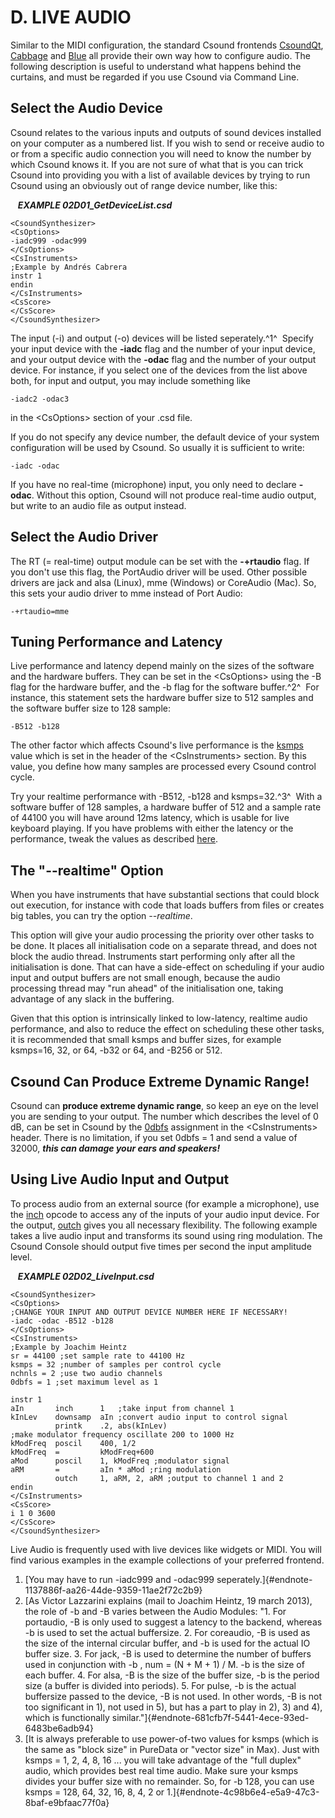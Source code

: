 D. LIVE AUDIO
=============

Similar to the MIDI configuration, the standard Csound frontends
[CsoundQt](csoundqt "BLUE"), [Cabbage](cabbage "BLUE") and
[Blue](blue "BLUE") all provide their own way how to configure audio.
The following description is useful to understand what happens behind
the curtains, and must be regarded if you use Csound via Command Line.

Select the Audio Device
-----------------------

Csound relates to the various inputs and outputs of sound devices
installed on your computer as a numbered list. If you wish to send or
receive audio to or from a specific audio connection you will need to
know the number by which Csound knows it. If you are not sure of what
that is you can trick Csound into providing you with a list of available
devices by trying to run Csound using an obviously out of range device
number, like this:

   ***EXAMPLE 02D01\_GetDeviceList.csd***

    <CsoundSynthesizer>
    <CsOptions>
    -iadc999 -odac999
    </CsOptions>
    <CsInstruments>
    ;Example by Andrés Cabrera
    instr 1
    endin
    </CsInstruments>
    <CsScore>
    </CsScore>
    </CsoundSynthesizer>

The input (-i) and output (-o) devices will be listed seperately.^1^ 
Specify your input device with the **-iadc** flag and the number of your
input device, and your output device with the **-odac** flag and the
number of your output device. For instance, if you select one of the
devices from the list above both, for input and output, you may include
something like

    -iadc2 -odac3

in the \<CsOptions\> section of your .csd file.

If you do not specify any device number, the default device of your
system configuration will be used by Csound. So usually it is sufficient
to write:

    -iadc -odac

If you have no real-time (microphone) input, you only need to declare
**-odac**. Without this option, Csound will not produce real-time audio
output, but write to an audio file as output instead.

Select the Audio Driver
-----------------------

The RT (= real-time) output module can be set with the **-+rtaudio**
flag. If you don\'t use this flag, the PortAudio driver will be used.
Other possible drivers are jack and alsa (Linux), mme (Windows) or
CoreAudio (Mac). So, this sets your audio driver to mme instead of Port
Audio:

    -+rtaudio=mme

Tuning Performance and Latency
------------------------------

Live performance and latency depend mainly on the sizes of the software
and the hardware buffers. They can be set in the \<CsOptions\> using the
-B flag for the hardware buffer, and the -b flag for the software
buffer.^2^  For instance, this statement sets the hardware buffer size
to 512 samples and the software buffer size to 128 sample:

    -B512 -b128

The other factor which affects Csound\'s live performance is the
[ksmps](http://csound.github.io/docs/manual/html/ksmps.html "BLUE")
value which is set in the header of the \<CsInstruments\> section. By
this value, you define how many samples are processed every Csound
control cycle.

Try your realtime performance with -B512, -b128 and ksmps=32.^3^  With a
software buffer of 128 samples, a hardware buffer of 512 and a sample
rate of 44100 you will have around 12ms latency, which is usable for
live keyboard playing. If you have problems with either the latency or
the performance, tweak the values as described
[here](http://csound.github.io/docs/manual/html/UsingOptimizing.html "performance tweak").

The \"\--realtime\" Option
--------------------------

When you have instruments that have substantial sections that could
block out execution, for instance with code that loads buffers from
files or creates big tables, you can try the option *\--realtime*.

This option will give your audio processing the priority over other
tasks to be done. It places all initialisation code on a separate
thread, and does not block the audio thread. Instruments start
performing only after all the initialisation is done. That can have a
side-effect on scheduling if your audio input and output buffers are not
small enough, because the audio processing thread may "run ahead" of the
initialisation one, taking advantage of any slack in the buffering.

Given that this option is intrinsically linked to low-latency, realtime
audio performance, and also to reduce the effect on scheduling these
other tasks, it is recommended that small ksmps and buffer sizes, for
example ksmps=16, 32, or 64, -b32 or 64, and -B256 or 512.

Csound Can Produce Extreme Dynamic Range!
-----------------------------------------

Csound can **produce extreme dynamic range**, so keep an eye on the
level you are sending to your output. The number which describes the
level of 0 dB, can be set in Csound by the
[0dbfs](http://csound.github.io/docs/manual/html/Zerodbfs.html "BLUE")
assignment in the \<CsInstruments\> header. There is no limitation, if
you set 0dbfs = 1 and send a value of 32000, ***this can damage your
ears and speakers!***

Using Live Audio Input and Output
---------------------------------

To process audio from an external source (for example a microphone), use
the [inch](http://csound.github.io/docs/manual/html/inch.html "BLUE")
opcode to access any of the inputs of your audio input device. For the
output,
[outch](http://csound.github.io/docs/manual/html/outch.html "BLUE")
gives you all necessary flexibility. The following example takes a live
audio input and transforms its sound using ring modulation. The Csound
Console should output five times per second the input amplitude level.

   ***EXAMPLE 02D02\_LiveInput.csd***

    <CsoundSynthesizer>
    <CsOptions>
    ;CHANGE YOUR INPUT AND OUTPUT DEVICE NUMBER HERE IF NECESSARY!
    -iadc -odac -B512 -b128
    </CsOptions>
    <CsInstruments>
    ;Example by Joachim Heintz
    sr = 44100 ;set sample rate to 44100 Hz
    ksmps = 32 ;number of samples per control cycle
    nchnls = 2 ;use two audio channels
    0dbfs = 1 ;set maximum level as 1

    instr 1
    aIn       inch      1   ;take input from channel 1
    kInLev    downsamp  aIn ;convert audio input to control signal
              printk    .2, abs(kInLev)
    ;make modulator frequency oscillate 200 to 1000 Hz
    kModFreq  poscil    400, 1/2
    kModFreq  =         kModFreq+600
    aMod      poscil    1, kModFreq ;modulator signal
    aRM       =         aIn * aMod ;ring modulation
              outch     1, aRM, 2, aRM ;output to channel 1 and 2
    endin
    </CsInstruments>
    <CsScore>
    i 1 0 3600
    </CsScore>
    </CsoundSynthesizer>

Live Audio is frequently used with live devices like widgets or MIDI.
You will find various examples in the example collections of your
preferred frontend.

1.  [You may have to run -iadc999 and -odac999
    seperately.]{#endnote-1137886f-aa26-44de-9359-11ae2f72c2b9}
2.  [As Victor Lazzarini explains (mail to Joachim Heintz, 19 march
    2013), the role of -b and -B varies between the Audio Modules: \"1.
    For portaudio, -B is only used to suggest a latency to the backend,
    whereas -b is used to set the actual buffersize. 2. For coreaudio,
    -B is used as the size of the internal circular buffer, and -b is
    used for the actual IO buffer size. 3. For jack, -B is used to
    determine the number of buffers used in conjunction with -b , num =
    (N + M + 1) / M. -b is the size of each buffer. 4. For alsa, -B is
    the size of the buffer size, -b is the period size (a buffer is
    divided into periods). 5. For pulse, -b is the actual buffersize
    passed to the device, -B is not used. In other words, -B is not too
    significant in 1), not used in 5), but has a part to play in 2), 3)
    and 4), which is functionally
    similar.\"]{#endnote-681cfb7f-5441-4ece-93ed-6483be6adb94}
3.  [It is always preferable to use power-of-two values for ksmps (which
    is the same as \"block size\" in PureData or \"vector size\" in
    Max). Just with ksmps = 1, 2, 4, 8, 16 \... you will take advantage
    of the \"full duplex\" audio, which provides best real time audio.
    Make sure your ksmps divides your buffer size with no remainder. So,
    for -b 128, you can use ksmps = 128, 64, 32, 16, 8, 4, 2
    or 1.]{#endnote-4c98b6e4-e5a9-47c3-8baf-e9bfaac77f0a}
